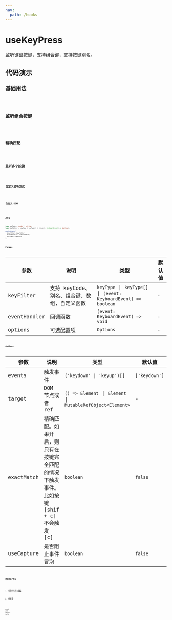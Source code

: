 ```yaml
---
nav:
  path: /hooks
---
```


# useKeyPress

监听键盘按键，支持组合键，支持按键别名。

## 代码演示

### 基础用法

<code src="./demo/demo1.tsx" />

### 监听组合按键

<code src="./demo/demo6.tsx" />

### 精确匹配

<code src="./demo/demo7.tsx">

### 监听多个按键

<code src="./demo/demo3.tsx" />

### 自定义监听方式

<code src="./demo/demo4.tsx" />

### 自定义 DOM

<code src="./demo/demo5.tsx" />

## API

```typescript
type keyType = number | string;
type KeyFilter = keyType | keyType[] | ((event: KeyboardEvent) => boolean);

useKeyPress(
  keyFilter: KeyFilter,
  eventHandler: EventHandler,
  options?: Options
);
```

### Params

| 参数         | 说明                                         | 类型                                                            | 默认值 |
| ------------ | -------------------------------------------- | --------------------------------------------------------------- | ------ |
| keyFilter    | 支持 keyCode、别名、组合键、数组，自定义函数 | `keyType` \| `keyType[]` \| `(event: KeyboardEvent) => boolean` | -      |
| eventHandler | 回调函数                                     | `(event: KeyboardEvent) => void`                                | -      |
| options      | 可选配置项                                   | `Options`                                                       | -      |

### Options

| 参数       | 说明                                                                                       | 类型                                                        | 默认值        |
| ---------- | ------------------------------------------------------------------------------------------ | ----------------------------------------------------------- | ------------- |
| events     | 触发事件                                                                                   | `('keydown' \| 'keyup')[]`                                  | `['keydown']` |
| target     | DOM 节点或者 ref                                                                           | `() => Element` \| `Element` \| `MutableRefObject<Element>` | -             |
| exactMatch | 精确匹配。如果开启，则只有在按键完全匹配的情况下触发事件。比如按键 [shif + c] 不会触发 [c] | `boolean`                                                   | `false`       |
| useCapture | 是否阻止事件冒泡                                                                           | `boolean`                                                   | `false`       |

## Remarks

1. 按键别名见 [代码](https://github.com/alibaba/hooks/blob/master/packages/hooks/src/useKeyPress/index.ts#L21)

2. 修饰键

```text
ctrl
alt
shift
meta
```
